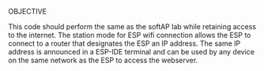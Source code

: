 OBJECTIVE 
  
  This code should perform the same as the softAP lab while retaining access to the internet. The station mode for ESP wifi connection allows the ESP to connect to a router that designates the ESP an IP address. The same IP address is announced in a ESP-IDE terminal and can be used by any device on the same network as the ESP to access the webserver.
